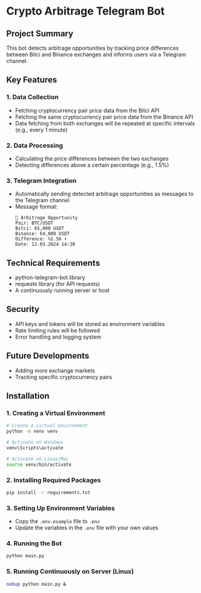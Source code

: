 # Crypto Arbitrage Telegram Bot

## Project Summary
This bot detects arbitrage opportunities by tracking price differences between Bitci and Binance exchanges and informs users via a Telegram channel.

## Key Features

### 1. Data Collection
- Fetching cryptocurrency pair price data from the Bitci API
- Fetching the same cryptocurrency pair price data from the Binance API
- Data fetching from both exchanges will be repeated at specific intervals (e.g., every 1 minute)

### 2. Data Processing
- Calculating the price differences between the two exchanges
- Detecting differences above a certain percentage (e.g., 1.5%)

### 3. Telegram Integration
- Automatically sending detected arbitrage opportunities as messages to the Telegram channel
- Message format:
  ```
  🔄 Arbitrage Opportunity
  Pair: BTC/USDT
  Bitci: 65,000 USDT
  Binance: 64,000 USDT
  Difference: %1.56 ⬆️
  Date: 12.03.2024 14:30
  ```

## Technical Requirements
- python-telegram-bot library
- requests library (for API requests)
- A continuously running server or host

## Security
- API keys and tokens will be stored as environment variables
- Rate limiting rules will be followed
- Error handling and logging system

## Future Developments
- Adding more exchange markets
- Tracking specific cryptocurrency pairs

## Installation

### 1. Creating a Virtual Environment
```bash
# Create a virtual environment
python -m venv venv

# Activate on Windows
venv\Scripts\activate

# Activate on Linux/Mac
source venv/bin/activate
```

### 2. Installing Required Packages
```bash
pip install -r requirements.txt
```

### 3. Setting Up Environment Variables
- Copy the `.env.example` file to `.env`
- Update the variables in the `.env` file with your own values

### 4. Running the Bot
```bash
python main.py
```

### 5. Running Continuously on Server (Linux)
```bash
nohup python main.py &
``` 